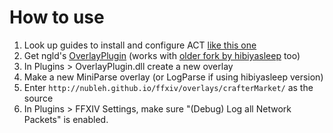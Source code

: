# How to use

1. Look up guides to install and configure ACT [like this one](https://gist.github.com/TomRichter/e044a3dff5c50024cf514ffb20a201a9)
2. Get ngld's [OverlayPlugin](https://github.com/ngld/OverlayPlugin) (works with [older fork by hibiyasleep](https://github.com/hibiyasleep/OverlayPlugin/) too)
3. In Plugins > OverlayPlugin.dll create a new overlay
4. Make a new MiniParse overlay (or LogParse if using hibiyasleep version)
5. Enter `http://nubleh.github.io/ffxiv/overlays/crafterMarket/` as the source
6. In Plugins > FFXIV Settings, make sure "(Debug) Log all Network Packets" is enabled.
